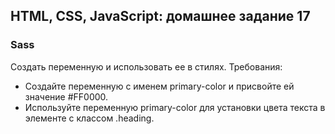 ## HTML, CSS, JavaScript: домашнее задание 17

### Sass

Создать переменную и использовать ее в стилях.
Требования:
- Создайте переменную с именем primary-color и присвойте ей значение #FF0000.
- Используйте переменную primary-color для установки цвета текста в элементе с классом .heading.
